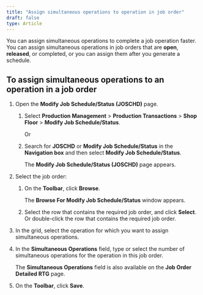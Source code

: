 ```yaml
---
title: "Assign simultaneous operations to operation in job order"
draft: false
type: Article
---
```


You can assign simultaneous operations to complete a job operation faster. You can assign simultaneous operations in job orders that are **open**, **released**, or completed, or you can assign them after you generate a schedule.

## To assign simultaneous operations to an operation in a job order

1. Open the **Modify Job Schedule/Status (JOSCHD)** page.

   1. Select **Production Management** > **Production Transactions** > **Shop Floor** > **Modify Job Schedule/Status**.

        Or

    2. Search for **JOSCHD** or **Modify Job Schedule/Status** in the **Navigation box** and then select **Modify Job Schedule/Status**.

       The **Modify Job Schedule/Status (JOSCHD)** page appears.

2. Select the job order:

    1. On the **Toolbar**, click **Browse**.

        The **Browse For Modify Job Schedule/Status** window appears.

    1. Select the row that contains the required job order, and click **Select**. Or double-click the row that contains the required job order.

3. In the grid, select the operation for which you want to assign simultaneous operations.

4. In the **Simultaneous Operations** field, type or select the number of simultaneous operations for the operation in this job order.

    The **Simultaneous Operations** field is also available on the **Job Order Detailed RTG** page.

5. On the **Toolbar**, click **Save**.